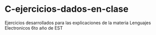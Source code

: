 # C-ejercicios-dados-en-clase
Ejercicios desarrollados para las explicaciones de la materia Lenguajes Electronicos 6to año de EST
